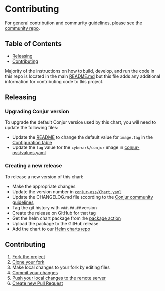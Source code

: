 # Contributing

For general contribution and community guidelines, please see the [community repo](https://github.com/cyberark/community).

## Table of Contents

- [Releasing](#releasing)
- [Contributing](#contributing)

Majority of the instructions on how to build, develop, and run the code in
this repo is located in the main [README.md](README.md) but this file adds
any additional information for contributing code to this project.

## Releasing

### Upgrading Conjur version

To upgrade the default Conjur version used by this chart, you will need to
update the following files:
- Update the [README](./conjur-oss/README.md) to change the default value for
  `image.tag` in the [Configuration table](./conjur-oss/README.md#configuration)
- Update the `tag` value for the `cyberark/conjur` image in
  [conjur-oss/values.yaml](./conjur-oss/values.yaml)

### Creating a new release

To release a new version of this chart:
- Make the appropriate changes
- Update the version number in [`conjur-oss/Chart.yaml`](conjur-oss/Chart.yaml)
- Update the CHANGELOG.md file according to the
  [Conjur community guidelines](https://github.com/cyberark/community/blob/master/Conjur/CONTRIBUTING.md#tagging)
- Tag the git history with `v##.##.##` version
- Create the release on GitHub for that tag
- Get the helm chart package from the [package action](https://github.com/cyberark/conjur-oss-helm-chart/actions/workflows/package.yml)
- Upload the package to the GitHub release
- Add the chart to our [Helm charts repo](https://github.com/cyberark/helm-charts)

## Contributing

1. [Fork the project](https://help.github.com/en/github/getting-started-with-github/fork-a-repo)
2. [Clone your fork](https://help.github.com/en/github/creating-cloning-and-archiving-repositories/cloning-a-repository)
3. Make local changes to your fork by editing files
3. [Commit your changes](https://help.github.com/en/github/managing-files-in-a-repository/adding-a-file-to-a-repository-using-the-command-line)
4. [Push your local changes to the remote server](https://help.github.com/en/github/using-git/pushing-commits-to-a-remote-repository)
5. [Create new Pull Request](https://help.github.com/en/github/collaborating-with-issues-and-pull-requests/creating-a-pull-request-from-a-fork)
